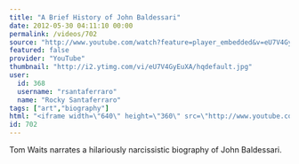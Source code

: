 ```yaml
---
title: "A Brief History of John Baldessari"
date: 2012-05-30 04:11:10 00:00
permalink: /videos/702
source: "http://www.youtube.com/watch?feature=player_embedded&v=eU7V4GyEuXA"
featured: false
provider: "YouTube"
thumbnail: "http://i2.ytimg.com/vi/eU7V4GyEuXA/hqdefault.jpg"
user:
  id: 368
  username: "rsantaferraro"
  name: "Rocky Santaferraro"
tags: ["art","biography"]
html: "<iframe width=\"640\" height=\"360\" src=\"http://www.youtube.com/embed/eU7V4GyEuXA?wmode=transparent&fs=1&feature=oembed\" frameborder=\"0\" allowfullscreen></iframe>"
id: 702
---
```


Tom Waits narrates a hilariously narcissistic biography of John Baldessari.